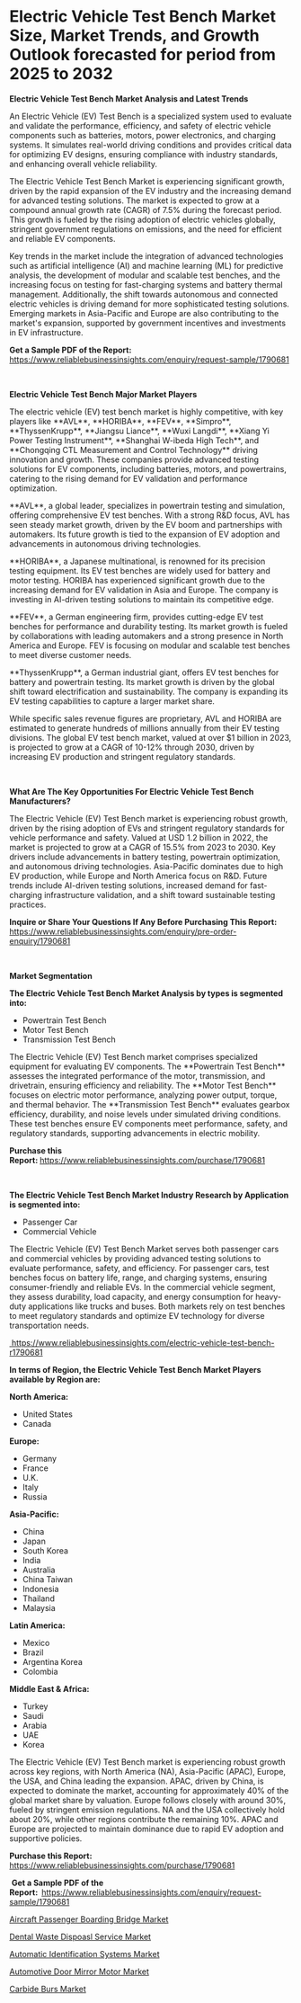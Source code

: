 <p><h1>Electric Vehicle Test Bench Market Size, Market Trends, and Growth Outlook forecasted for period from 2025 to 2032</h1></p><p><strong>Electric Vehicle Test Bench Market Analysis and Latest Trends</strong></p>
<p><p>An Electric Vehicle (EV) Test Bench is a specialized system used to evaluate and validate the performance, efficiency, and safety of electric vehicle components such as batteries, motors, power electronics, and charging systems. It simulates real-world driving conditions and provides critical data for optimizing EV designs, ensuring compliance with industry standards, and enhancing overall vehicle reliability.</p><p>The Electric Vehicle Test Bench Market is experiencing significant growth, driven by the rapid expansion of the EV industry and the increasing demand for advanced testing solutions. The market is expected to grow at a compound annual growth rate (CAGR) of 7.5% during the forecast period. This growth is fueled by the rising adoption of electric vehicles globally, stringent government regulations on emissions, and the need for efficient and reliable EV components.</p><p>Key trends in the market include the integration of advanced technologies such as artificial intelligence (AI) and machine learning (ML) for predictive analysis, the development of modular and scalable test benches, and the increasing focus on testing for fast-charging systems and battery thermal management. Additionally, the shift towards autonomous and connected electric vehicles is driving demand for more sophisticated testing solutions. Emerging markets in Asia-Pacific and Europe are also contributing to the market's expansion, supported by government incentives and investments in EV infrastructure.</p></p>
<p><strong>Get a Sample PDF of the Report:&nbsp;</strong> <a href="https://www.reliablebusinessinsights.com/enquiry/request-sample/1790681?utm_campaign=1113&utm_medium=2&utm_source=Github&utm_content=ia&utm_term=22012025&utm_id=electric-vehicle-test-bench">https://www.reliablebusinessinsights.com/enquiry/request-sample/1790681</a></p>
<p>&nbsp;</p>
<p><strong>Electric Vehicle Test Bench Major Market Players</strong></p>
<p><p>The electric vehicle (EV) test bench market is highly competitive, with key players like **AVL**, **HORIBA**, **FEV**, **Simpro**, **ThyssenKrupp**, **Jiangsu Liance**, **Wuxi Langdi**, **Xiang Yi Power Testing Instrument**, **Shanghai W-ibeda High Tech**, and **Chongqing CTL Measurement and Control Technology** driving innovation and growth. These companies provide advanced testing solutions for EV components, including batteries, motors, and powertrains, catering to the rising demand for EV validation and performance optimization.</p><p>**AVL**, a global leader, specializes in powertrain testing and simulation, offering comprehensive EV test benches. With a strong R&D focus, AVL has seen steady market growth, driven by the EV boom and partnerships with automakers. Its future growth is tied to the expansion of EV adoption and advancements in autonomous driving technologies.</p><p>**HORIBA**, a Japanese multinational, is renowned for its precision testing equipment. Its EV test benches are widely used for battery and motor testing. HORIBA has experienced significant growth due to the increasing demand for EV validation in Asia and Europe. The company is investing in AI-driven testing solutions to maintain its competitive edge.</p><p>**FEV**, a German engineering firm, provides cutting-edge EV test benches for performance and durability testing. Its market growth is fueled by collaborations with leading automakers and a strong presence in North America and Europe. FEV is focusing on modular and scalable test benches to meet diverse customer needs.</p><p>**ThyssenKrupp**, a German industrial giant, offers EV test benches for battery and powertrain testing. Its market growth is driven by the global shift toward electrification and sustainability. The company is expanding its EV testing capabilities to capture a larger market share.</p><p>While specific sales revenue figures are proprietary, AVL and HORIBA are estimated to generate hundreds of millions annually from their EV testing divisions. The global EV test bench market, valued at over $1 billion in 2023, is projected to grow at a CAGR of 10-12% through 2030, driven by increasing EV production and stringent regulatory standards.</p></p>
<p>&nbsp;</p>
<p><strong>What Are The Key Opportunities For Electric Vehicle Test Bench Manufacturers?</strong></p>
<p><p>The Electric Vehicle (EV) Test Bench market is experiencing robust growth, driven by the rising adoption of EVs and stringent regulatory standards for vehicle performance and safety. Valued at USD 1.2 billion in 2022, the market is projected to grow at a CAGR of 15.5% from 2023 to 2030. Key drivers include advancements in battery testing, powertrain optimization, and autonomous driving technologies. Asia-Pacific dominates due to high EV production, while Europe and North America focus on R&D. Future trends include AI-driven testing solutions, increased demand for fast-charging infrastructure validation, and a shift toward sustainable testing practices.</p></p>
<p><strong>Inquire or Share Your Questions If Any Before Purchasing This Report:</strong> <a href="https://www.reliablebusinessinsights.com/enquiry/pre-order-enquiry/1790681?utm_campaign=1113&utm_medium=2&utm_source=Github&utm_content=ia&utm_term=22012025&utm_id=electric-vehicle-test-bench">https://www.reliablebusinessinsights.com/enquiry/pre-order-enquiry/1790681</a></p>
<p>&nbsp;</p>
<p><strong>Market Segmentation</strong></p>
<p><strong>The Electric Vehicle Test Bench Market Analysis by types is segmented into:</strong></p>
<p><ul><li>Powertrain Test Bench</li><li>Motor Test Bench</li><li>Transmission Test Bench</li></ul></p>
<p><p>The Electric Vehicle (EV) Test Bench market comprises specialized equipment for evaluating EV components. The **Powertrain Test Bench** assesses the integrated performance of the motor, transmission, and drivetrain, ensuring efficiency and reliability. The **Motor Test Bench** focuses on electric motor performance, analyzing power output, torque, and thermal behavior. The **Transmission Test Bench** evaluates gearbox efficiency, durability, and noise levels under simulated driving conditions. These test benches ensure EV components meet performance, safety, and regulatory standards, supporting advancements in electric mobility.</p></p>
<p><strong>Purchase this Report:&nbsp;</strong><a href="https://www.reliablebusinessinsights.com/purchase/1790681?utm_campaign=1113&utm_medium=2&utm_source=Github&utm_content=ia&utm_term=22012025&utm_id=electric-vehicle-test-bench">https://www.reliablebusinessinsights.com/purchase/1790681</a></p>
<p>&nbsp;</p>
<p><strong>The Electric Vehicle Test Bench Market Industry Research by Application is segmented into:</strong></p>
<p><ul><li>Passenger Car</li><li>Commercial Vehicle</li></ul></p>
<p><p>The Electric Vehicle (EV) Test Bench Market serves both passenger cars and commercial vehicles by providing advanced testing solutions to evaluate performance, safety, and efficiency. For passenger cars, test benches focus on battery life, range, and charging systems, ensuring consumer-friendly and reliable EVs. In the commercial vehicle segment, they assess durability, load capacity, and energy consumption for heavy-duty applications like trucks and buses. Both markets rely on test benches to meet regulatory standards and optimize EV technology for diverse transportation needs.</p></p>
<p><a href="https://www.reliablebusinessinsights.com/electric-vehicle-test-bench-r1790681?utm_campaign=1113&utm_medium=2&utm_source=Github&utm_content=ia&utm_term=22012025&utm_id=electric-vehicle-test-bench">&nbsp;https://www.reliablebusinessinsights.com/electric-vehicle-test-bench-r1790681</a></p>
<p><strong>In terms of Region, the Electric Vehicle Test Bench Market Players available by Region are:</strong></p>
<p>
    <p> <strong> North America: </strong>
        <ul>
            <li>United States</li>
            <li>Canada</li>
        </ul>
        </p> 
    <p> <strong> Europe: </strong>
        <ul>
            <li>Germany</li>
            <li>France</li>
            <li>U.K.</li>
            <li>Italy</li>
            <li>Russia</li>
        </ul>
        </p> 
    <p> <strong> Asia-Pacific: </strong>
        <ul>
            <li>China</li>
            <li>Japan</li>
            <li>South Korea</li>
            <li>India</li>
            <li>Australia</li>
            <li>China Taiwan</li>
            <li>Indonesia</li>
            <li>Thailand</li>
            <li>Malaysia</li>
        </ul>
        </p> 
    <p> <strong> Latin America: </strong>
        <ul>
            <li>Mexico</li>
            <li>Brazil</li>
            <li>Argentina Korea</li>
            <li>Colombia</li>
        </ul>
        </p> 
    <p> <strong> Middle East & Africa: </strong>
        <ul>
            <li>Turkey</li>
            <li>Saudi</li>
            <li>Arabia</li>
            <li>UAE</li>
            <li>Korea</li>
        </ul>
    </p>
    </p>
<p><p>The Electric Vehicle (EV) Test Bench market is experiencing robust growth across key regions, with North America (NA), Asia-Pacific (APAC), Europe, the USA, and China leading the expansion. APAC, driven by China, is expected to dominate the market, accounting for approximately 40% of the global market share by valuation. Europe follows closely with around 30%, fueled by stringent emission regulations. NA and the USA collectively hold about 20%, while other regions contribute the remaining 10%. APAC and Europe are projected to maintain dominance due to rapid EV adoption and supportive policies.</p></p>
<p><strong>Purchase this Report: </strong><a href="https://www.reliablebusinessinsights.com/purchase/1790681?utm_campaign=1113&utm_medium=2&utm_source=Github&utm_content=ia&utm_term=22012025&utm_id=electric-vehicle-test-bench">https://www.reliablebusinessinsights.com/purchase/1790681</a></p>
<p>&nbsp;<strong>Get a Sample PDF of the Report:&nbsp;&nbsp;</strong><a href="https://www.reliablebusinessinsights.com/enquiry/request-sample/1790681?utm_campaign=1113&utm_medium=2&utm_source=Github&utm_content=ia&utm_term=22012025&utm_id=electric-vehicle-test-bench">https://www.reliablebusinessinsights.com/enquiry/request-sample/1790681</a></p>
<p><strong></strong></p>
<p><p><a href="https://github.com/princessbartram3/Market-Research-Report-List-1/blob/main/aircraft-passenger-boarding-bridge-market.md?utm_campaign=1113&utm_medium=2&utm_source=Github&utm_content=ia&utm_term=22012025&utm_id=electric-vehicle-test-bench">Aircraft Passenger Boarding Bridge Market</a></p><p><a href="https://www.linkedin.com/pulse/detailed-report-thesize-dynamics-expected-growth-42-cagrof-bcsuf?utm_campaign=1113&utm_medium=2&utm_source=Github&utm_content=ia&utm_term=22012025&utm_id=electric-vehicle-test-bench">Dental Waste Dispoasl Service Market</a></p><p><a href="https://github.com/edacruz6/Market-Research-Report-List-1/blob/main/automatic-identification-systems-market.md?utm_campaign=1113&utm_medium=2&utm_source=Github&utm_content=ia&utm_term=22012025&utm_id=electric-vehicle-test-bench">Automatic Identification Systems Market</a></p><p><a href="https://www.linkedin.com/pulse/projecting-growth-automotive-door-mirror-motor-market-3om5c?utm_campaign=1113&utm_medium=2&utm_source=Github&utm_content=ia&utm_term=22012025&utm_id=electric-vehicle-test-bench">Automotive Door Mirror Motor Market</a></p><p><a href="https://www.linkedin.com/pulse/carbide-burs-market-outlook-projected-96-cagr-from-2025-n6lvc?utm_campaign=1113&utm_medium=2&utm_source=Github&utm_content=ia&utm_term=22012025&utm_id=electric-vehicle-test-bench">Carbide Burs Market</a></p></p>